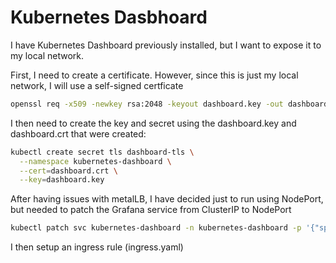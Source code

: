 # Kubernetes Dasbhoard
I have Kubernetes Dashboard previously installed, but I want to expose it to my local network.

First, I need to create a certificate.  However, since this is just my local network, I will use a self-signed certficate
```bash
openssl req -x509 -newkey rsa:2048 -keyout dashboard.key -out dashboard.crt -days 3650 -nodes -subj '/CN=kubernetes-dashboard.local'
```

I then need to create the key and secret using the dashboard.key and dashboard.crt that were created:

```bash
kubectl create secret tls dashboard-tls \
  --namespace kubernetes-dashboard \
  --cert=dashboard.crt \
  --key=dashboard.key
  ```

After having issues with metalLB, I have decided just to run using NodePort, but needed to patch the Grafana service from ClusterIP to NodePort

```bash
kubectl patch svc kubernetes-dashboard -n kubernetes-dashboard -p '{"spec": {"type": "NodePort"}}'
```

I then setup an ingress rule (ingress.yaml)